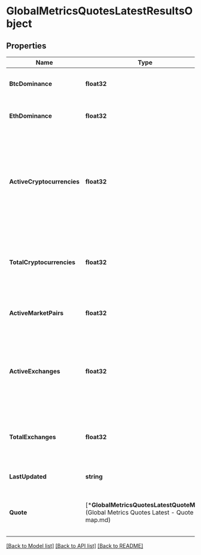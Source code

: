 # GlobalMetricsQuotesLatestResultsObject

## Properties
Name | Type | Description | Notes
------------ | ------------- | ------------- | -------------
**BtcDominance** | **float32** | Bitcoin&#39;s market dominance percentage by market cap. | [optional] [default to null]
**EthDominance** | **float32** | Ethereum&#39;s market dominance percentage by market cap. | [optional] [default to null]
**ActiveCryptocurrencies** | **float32** | Count of active cryptocurrencies tracked by CoinMarketCap. This includes all cryptocurrencies with a &#x60;listing_status&#x60; of \&quot;active\&quot; or \&quot;listed\&quot; as returned from our /cryptocurrency/map call. | [default to null]
**TotalCryptocurrencies** | **float32** | Count of all cryptocurrencies tracked by CoinMarketCap. This includes \&quot;inactive\&quot; &#x60;listing_status&#x60; cryptocurrencies. | [default to null]
**ActiveMarketPairs** | **float32** | Count of active market pairs tracked by CoinMarketCap across all exchanges. | [default to null]
**ActiveExchanges** | **float32** | Count of active exchanges tracked by CoinMarketCap. This includes all exchanges with a &#x60;listing_status&#x60; of \&quot;active\&quot; or \&quot;listed\&quot; as returned by our /exchange/map call. | [default to null]
**TotalExchanges** | **float32** | Count of all exchanges tracked by CoinMarketCap. This includes \&quot;inactive\&quot; &#x60;listing_status&#x60; exchanges. | [default to null]
**LastUpdated** | **string** | Timestamp of when this record was last updated. | [default to null]
**Quote** | [***GlobalMetricsQuotesLatestQuoteMap**](Global Metrics Quotes Latest - Quote map.md) | A map of market quotes in different currency conversions. The default map included is USD. | [default to null]

[[Back to Model list]](../README.md#documentation-for-models) [[Back to API list]](../README.md#documentation-for-api-endpoints) [[Back to README]](../README.md)


